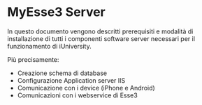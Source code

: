 # MyEsse3 Server

In questo documento vengono descritti prerequisiti e modalità di installazione di tutti i componenti software server necessari per il funzionamento di iUniversity.

Più precisamente:

* Creazione schema di database
* Configurazione Application server IIS
* Comunicazione con i device (iPhone e Android)
* Comunicazioni con i webservice di Esse3
